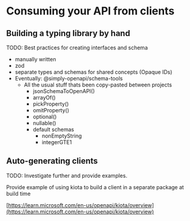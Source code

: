 # Consuming your API from clients

## Building a typing library by hand

TODO: Best practices for creating interfaces and schema

* manually written
* zod
* separate types and schemas for shared concepts (Opaque IDs)
* Eventually: @simply-openapi/schema-tools
  * All the usual stuff thats been copy-pasted between projects
    * jsonSchemaToOpenAPI()
    * arrayOf()
    * pickProperty()
    * omitProperty()
    * optional()
    * nullable()
    * default schemas
      * nonEmptyString
      * integerGTE1

## Auto-generating clients

TODO: Investigate further and provide examples.

Provide example of using kiota to build a client in a separate package at build time

[https://learn.microsoft.com/en-us/openapi/kiota/overview](https://learn.microsoft.com/en-us/openapi/kiota/overview)
